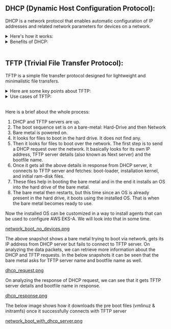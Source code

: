 ## DHCP (Dynamic Host Configuration Protocol):

DHCP is a network protocol that enables automatic configuration of IP addresses and related network parameters for devices on a network.

<details> 

<summary> Here's how it works: </summary> 

1. DHCP server:A DHCP server is a device or service responsible for assigning and managing IP addresses and other network configuration parameters. When a client device joins the network, it sends a DHCP request to the DHCP server.

2. IP address assignment: The DHCP server dynamically assigns an available IP address from a predefined pool of addresses to the client device. This allows for efficient IP address management and eliminates the need for manual IP configuration.

3. Network parameters: In addition to the IP address, DHCP can also provide other network parameters to the client, such as subnet mask, default gateway, DNS server addresses, and other settings. These parameters are crucial for the client device to communicate and function correctly on the network.

</details>

<details> 

<summary> Benefits of DHCP: </summary> 

1. Simplifies network administration: DHCP automates the IP address assignment process, reducing the administrative burden of manually configuring IP addresses for each device.

2. Efficient resource utilization: DHCP allows for dynamic allocation and reuse of IP addresses, ensuring efficient utilization of available IP address space.

3. Centralized management: With DHCP, network administrators can centrally manage and configure IP-related settings, making it easier to maintain and update network configurations.

</details>

<br/>

## TFTP (Trivial File Transfer Protocol):

TFTP is a simple file transfer protocol designed for lightweight and minimalistic file transfers. 

<details>

<summary> Here are some key points about TFTP: </summary>

1. File transfer: TFTP enables the transfer of files between a client and a server over a network. It is often used for transferring firmware images, configuration files, or boot files to network devices or thin clients during the boot process.

2. Connectionless protocol: TFTP operates on UDP (User Datagram Protocol) and is connectionless. This means it does not establish a persistent connection between the client and the server. Each file transfer occurs in a separate connection, making it less reliable than protocols like FTP.

3.Minimal features: TFTP has a simple design and offers minimal features compared to other file transfer protocols. It lacks authentication, encryption, and directory browsing capabilities. However, its simplicity makes it lightweight and suitable for specific use cases where speed and simplicity are prioritized over advanced features.

</details>

<details>

<summary> Use cases of TFTP: </summary>

1. Network device bootstrapping: TFTP is commonly used to transfer boot files to network devices during the boot process, such as loading firmware images or initial configurations.

2. Thin client configuration: TFTP can be used to provide configuration files or operating system images to thin clients in a networked environment.

3. Network equipment provisioning: TFTP is often employed to provision network equipment, such as routers, switches, or IP phones, with firmware updates or initial configurations.

The gist of it is in case of`On-Premise` infrastructure there exists requirements to manage bare-metals via network. Hard-drive connected with bare metals for storage purposes does not have any OS from which it could boot. Hence it looks for options via network, once it is powered on, and that's where DHCP and TFTP come into the picture.

</details>

<br/>

<p>
Here is a brief about the whole process:

1. DHCP and TFTP servers are up.
2. The boot sequence set is on a bare-metal: Hard-Drive and then Network
3. Bare metal is powered on.
4. It looks for files to boot in the hard drive. It does not find any.
5. Then it looks for files to boot over the network. The first step is to send a DHCP request over the network. It basically looks for its own IP address, TFTP server details (also known as Next server) and the bootfile name.
6. Once it gets all the above details in response from DHCP server, it connects to TFTP server and fetches: boot-loader, installation kernel, and initial ram-disk files.
7. These files help in booting the bare metal and in the end it installs an OS into the hard drive of the bare metal.
8. The bare metal then restarts, but this time since an OS is already present in the hard drive, it boots using the installed OS. That is when the bare metal becomes ready to use.

Now the installed OS can be customized in a way to install agents that can be used to configure AWS EKS-A. We will look into that in some time.

</p>

[network_boot_no_devices.png](https://github.com/hitesh-infracloud/eksa-setup/tree/master/dist/images/network_boot_no_devices.png)


The above snapshot shows a bare metal trying to boot via network, gets its IP address from DHCP server but fails to connect to TFTP server.
On analyzing the data packets, we can retrieve more information about the DHCP and TFTP requests. In the below snapshots it can be seen that the bare metal asks for TFTP server name and bootfile name as well.


[dhcp_request.png](https://github.com/hitesh-infracloud/eksa-setup/tree/master/dist/images/dhcp_request.png)


On analyzing the response of DHCP request, we can see that it gets TFTP server details and bootfile name in response.

[dhcp_response.png](https://github.com/hitesh-infracloud/eksa-setup/tree/master/dist/images/dhcp_response.png)

The below image shows how it downloads the pre boot files (vmlinuz & initramfs) once it successfully connects with TFTP server


[network_boot_with_dhcp_server.png](https://github.com/hitesh-infracloud/eksa-setup/tree/master/dist/images/network_boot_with_dhcp_server.png)